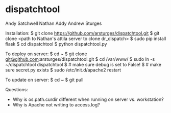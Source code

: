 dispatchtool
============
Andy Satchwell
Nathan Addy
Andrew Sturges

Installation:
$ git clone https://github.com/arsturges/dispatchtool.git
$ git clone <path to Nathan's attila server to clone dr_dispatch>
$ sudo pip install flask
$ cd dispatchtool
$ python dispatchtool.py

To deploy on server:
$ cd ~
$ git clone git@github.com:arsturges/dispatchtool.git
$ cd /var/www/
$ sudo ln -s ~/dispatchtool dispatchtool
$ # make sure debug is set to False!
$ # make sure secret.py exists
$ sudo /etc/init.d/apache2 restart

To update on server:
$ cd ~
$ git pull

Questions:
* Why is os.path.curdir different when running on server vs. workstation?
* Why is Apache not writing to access.log?
